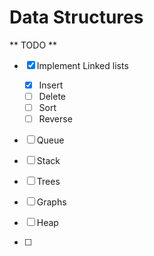 # Data Structures

** TODO **
- [x] Implement Linked lists
  - [x] Insert
  - [ ] Delete
  - [ ] Sort
  - [ ] Reverse

- [ ] Queue

- [ ] Stack

- [ ] Trees

- [ ] Graphs

- [ ] Heap

- [ ]   
